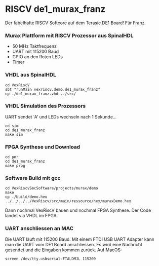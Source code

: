 RISCV de1_murax_franz
========================

Der fabelhafte RISCV Softcore auf dem Terasic DE1 Board! Für Franz.

### Murax Plattform mit RISCV Prozessor aus SpinalHDL

  * 50 MHz Taktfrequenz
  * UART mit 115200 Baud
  * GPIO an den Roten LEDs
  * Timer

### VHDL aus SpinalHDL

```
cd VexRiscV
sbt "runMain vexriscv.demo.de1_murax_franz"
cp ./de1_murax_franz.vhd ../src/
```

### VHDL Simulation des Prozessors

UART sendet 'A' und LEDs wechseln nach 1 Sekunde...

```
cd sim
cd de1_murax_franz
make sim
```

### FPGA Synthese und Download

```
cd pnr
cd de1_murax_franz
make prog
```

### Software Build mit gcc

```
cd VexRiscvSocSoftware/projects/murax/demo
make
cp ./build/demo.hex ../../../../VexRiscv/src/main/ressource/hex/muraxDemo.hex
```

Dann nochmal VexRiscV bauen und nochmal FPGA Synthese. Der Code landet via VHDL im
FPGA.

### UART anschliessen an MAC

Die UART läuft mit 115200 Baud. Mit einem FTDI USB UART Adapter kann man die UART vom DE1 Board anschliessen. Es wird eine Nachricht gesendet und die Eingaben kommen zurück. Auf MacOS:

```
screen /dev/tty.usbserial-FTALDMJL 115200
```
